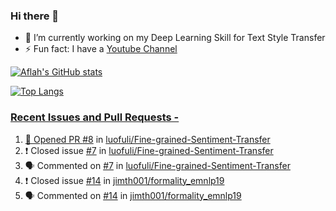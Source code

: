 ### Hi there 👋


<!-- **aflah02/aflah02** is a ✨ _special_ ✨ repository because its `README.md` (this file) appears on your GitHub profile. -->

<!-- Here are some ideas to get you started: -->

- 🔭 I’m currently working on my Deep Learning Skill for Text Style Transfer
- ⚡ Fun fact: I have a [Youtube Channel](https://www.youtube.com/channel/UCwab-Xf38Sd7QsxVPoS0cgA)
<!-- - 👯 I’m looking to collaborate on  -->
<!-- - 🤔 I’m looking for help with ... -->
<!-- - 💬 Ask me about ... -->
<!-- - 📫 How to reach me: ... -->
<!-- - 😄 Pronouns: ... -->

<!--  -->

[![Aflah's GitHub stats](https://github-readme-stats.vercel.app/api?username=aflah02&hide=stars&count_private=true&show_icons=true&theme=dark)](https://github.com/anuraghazra/github-readme-stats)

[![Top Langs](https://github-readme-stats.vercel.app/api/top-langs/?username=aflah02&theme=dark&layout=compact)](https://github.com/anuraghazra/github-readme-stats)
<a href="https://github.com/anuraghazra/github-readme-stats">

 ### Recent Issues and Pull Requests - 
<!--START_SECTION:activity-->
1. 💪 Opened PR [#8](https://github.com/luofuli/Fine-grained-Sentiment-Transfer/pull/8) in [luofuli/Fine-grained-Sentiment-Transfer](https://github.com/luofuli/Fine-grained-Sentiment-Transfer)
2. ❗️ Closed issue [#7](https://github.com/luofuli/Fine-grained-Sentiment-Transfer/issues/7) in [luofuli/Fine-grained-Sentiment-Transfer](https://github.com/luofuli/Fine-grained-Sentiment-Transfer)
3. 🗣 Commented on [#7](https://github.com/luofuli/Fine-grained-Sentiment-Transfer/issues/7) in [luofuli/Fine-grained-Sentiment-Transfer](https://github.com/luofuli/Fine-grained-Sentiment-Transfer)
4. ❗️ Closed issue [#14](https://github.com/jimth001/formality_emnlp19/issues/14) in [jimth001/formality_emnlp19](https://github.com/jimth001/formality_emnlp19)
5. 🗣 Commented on [#14](https://github.com/jimth001/formality_emnlp19/issues/14) in [jimth001/formality_emnlp19](https://github.com/jimth001/formality_emnlp19)
<!--END_SECTION:activity-->
